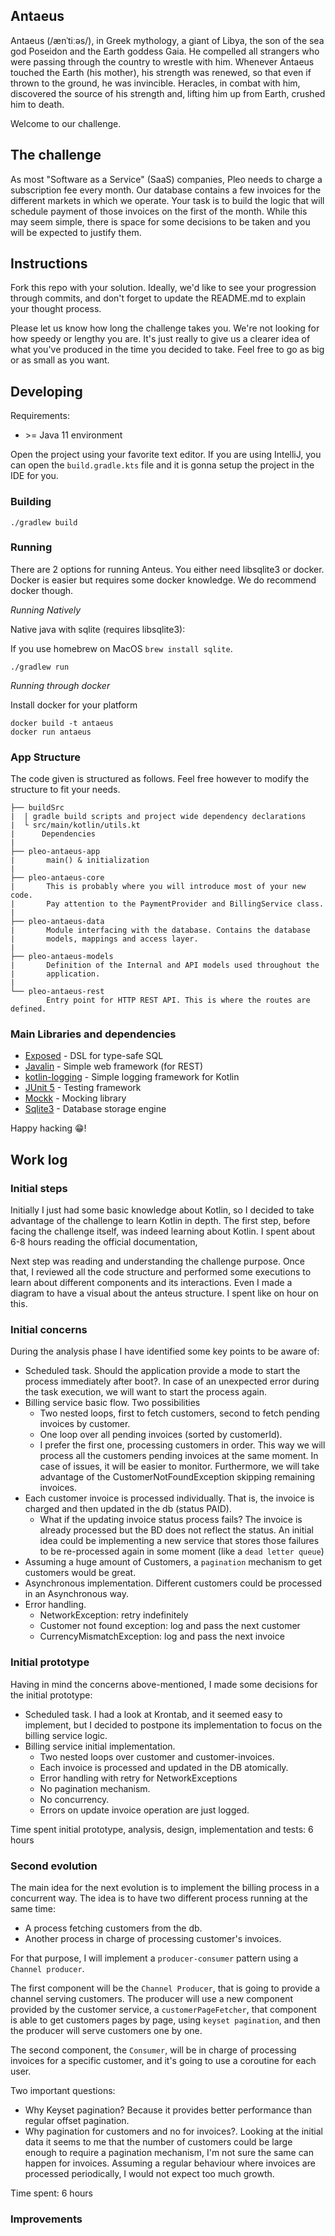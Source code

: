 ## Antaeus

Antaeus (/ænˈtiːəs/), in Greek mythology, a giant of Libya, the son of the sea god Poseidon and the Earth goddess Gaia. He compelled all strangers who were passing through the country to wrestle with him. Whenever Antaeus touched the Earth (his mother), his strength was renewed, so that even if thrown to the ground, he was invincible. Heracles, in combat with him, discovered the source of his strength and, lifting him up from Earth, crushed him to death.

Welcome to our challenge.

## The challenge

As most "Software as a Service" (SaaS) companies, Pleo needs to charge a subscription fee every month. Our database contains a few invoices for the different markets in which we operate. Your task is to build the logic that will schedule payment of those invoices on the first of the month. While this may seem simple, there is space for some decisions to be taken and you will be expected to justify them.

## Instructions

Fork this repo with your solution. Ideally, we'd like to see your progression through commits, and don't forget to update the README.md to explain your thought process.

Please let us know how long the challenge takes you. We're not looking for how speedy or lengthy you are. It's just really to give us a clearer idea of what you've produced in the time you decided to take. Feel free to go as big or as small as you want.

## Developing

Requirements:
- \>= Java 11 environment

Open the project using your favorite text editor. If you are using IntelliJ, you can open the `build.gradle.kts` file and it is gonna setup the project in the IDE for you.

### Building

```
./gradlew build
```

### Running

There are 2 options for running Anteus. You either need libsqlite3 or docker. Docker is easier but requires some docker knowledge. We do recommend docker though.

*Running Natively*

Native java with sqlite (requires libsqlite3):

If you use homebrew on MacOS `brew install sqlite`.

```
./gradlew run
```

*Running through docker*

Install docker for your platform

```
docker build -t antaeus
docker run antaeus
```

### App Structure
The code given is structured as follows. Feel free however to modify the structure to fit your needs.
```
├── buildSrc
|  | gradle build scripts and project wide dependency declarations
|  └ src/main/kotlin/utils.kt 
|      Dependencies
|
├── pleo-antaeus-app
|       main() & initialization
|
├── pleo-antaeus-core
|       This is probably where you will introduce most of your new code.
|       Pay attention to the PaymentProvider and BillingService class.
|
├── pleo-antaeus-data
|       Module interfacing with the database. Contains the database 
|       models, mappings and access layer.
|
├── pleo-antaeus-models
|       Definition of the Internal and API models used throughout the
|       application.
|
└── pleo-antaeus-rest
        Entry point for HTTP REST API. This is where the routes are defined.
```

### Main Libraries and dependencies
* [Exposed](https://github.com/JetBrains/Exposed) - DSL for type-safe SQL
* [Javalin](https://javalin.io/) - Simple web framework (for REST)
* [kotlin-logging](https://github.com/MicroUtils/kotlin-logging) - Simple logging framework for Kotlin
* [JUnit 5](https://junit.org/junit5/) - Testing framework
* [Mockk](https://mockk.io/) - Mocking library
* [Sqlite3](https://sqlite.org/index.html) - Database storage engine

Happy hacking 😁!


## Work log

### Initial steps

Initially I just had some basic knowledge about Kotlin, so I decided to take advantage of the challenge to learn Kotlin in depth. 
The first step, before facing the challenge itself, was indeed learning about Kotlin. I spent about 6-8 hours reading the official documentation, 

Next step was reading and understanding the challenge purpose. Once that, I reviewed all the code structure and performed some executions to learn about different components and its interactions.
Even I made a diagram to have a visual about the anteus structure. I spent like on hour on this.

### Initial concerns

During the analysis phase I have identified some key points to be aware of: 
* Scheduled task. Should the application provide a mode to start the process immediately after boot?. In case of an unexpected error during the task execution, we will want to start the process again.
* Billing service basic flow. Two possibilities
  * Two nested loops, first to fetch customers, second to fetch pending invoices by customer. 
  * One loop over all pending invoices (sorted by customerId).
  * I prefer the first one, processing customers in order. This way we will process all the customers pending invoices at the same moment. In case of issues, it will be easier to monitor. Furthermore, we will take advantage of the CustomerNotFoundException skipping remaining invoices.
* Each customer invoice is processed individually. That is, the invoice is charged and then updated in the db (status PAID).
  * What if the updating invoice status process fails? The invoice is already processed but the BD does not reflect the status. An initial idea could be implementing a new service that stores those failures to be re-processed again in some moment (like a `dead letter queue`)
* Assuming a huge amount of Customers, a `pagination` mechanism to get customers would be great.
* Asynchronous implementation. Different customers could be processed in an Asynchronous way.
* Error handling. 
  * NetworkException: retry indefinitely
  * Customer not found exception: log and pass the next customer
  * CurrencyMismatchException: log and pass the next invoice 

### Initial prototype

Having in mind the concerns above-mentioned, I made some decisions for the initial prototype:
* Scheduled task. I had a look at Krontab, and it seemed easy to implement, but I decided to postpone its implementation to focus on the billing service logic.
* Billing service initial implementation. 
  * Two nested loops over customer and customer-invoices.
  * Each invoice is processed and updated in the DB atomically.
  * Error handling with retry for NetworkExceptions
  * No pagination mechanism.
  * No concurrency.
  * Errors on update invoice operation are just logged.

Time spent initial prototype, analysis, design, implementation and tests: 6 hours

### Second evolution

The main idea for the next evolution is to implement the billing process in a concurrent way. The idea is to 
have two different process running at the same time: 
* A process fetching customers from the db.
* Another process in charge of processing customer's invoices.

For that purpose, I will implement a `producer-consumer` pattern using a `Channel producer`. 

The first component will be the `Channel Producer`, that is going to provide a channel serving customers. 
The producer will use a new component provided by the customer service, a `customerPageFetcher`, that component is able to 
get customers pages by page, using `keyset pagination`,  and then the producer will serve customers one by one.

The second component, the `Consumer`, will be in charge of processing invoices for a specific customer, and it's going to use a coroutine for each user.  

Two important questions:
* Why Keyset pagination? Because it provides better performance than regular offset pagination.
* Why pagination for customers and no for invoices?. Looking at the initial data it seems to me that 
the number of customers could be large enough to require a pagination mechanism, I'm not sure the same can happen for invoices.
Assuming a regular behaviour where invoices are processed periodically, I would not expect too much growth.

Time spent: 6 hours

### Improvements















